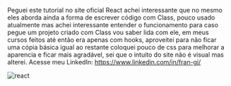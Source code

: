 Peguei este tutorial no site oficial React achei interessante que no mesmo eles aborda ainda a forma de escrever código com Class, pouco usado atualmente mas achei interessante entender o funcionamento para caso pegue um projeto criado com Class vou saber lida com ele, em meus cursos feitos até então era apenas com hooks, aproveitei para não ficar uma cópia básica igual ao restante coloquei pouco de css para melhorar a aparencia e ficar mais agradável, sei que o intuito do site não é visual mas alterei.
Acesse meu LinkedIn: https://www.linkedin.com/in/fran-gj/

![react](https://user-images.githubusercontent.com/97806169/181665709-04cb77df-dc0d-40fc-8662-22cdbd1dc18f.png)
